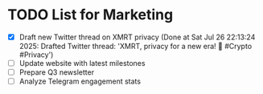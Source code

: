 # TODO List for Marketing

- [x] Draft new Twitter thread on XMRT privacy  (Done at Sat Jul 26 22:13:24 2025: Drafted Twitter thread: 'XMRT, privacy for a new era! 🚀 #Crypto #Privacy')
- [ ] Update website with latest milestones
- [ ] Prepare Q3 newsletter
- [ ] Analyze Telegram engagement stats
